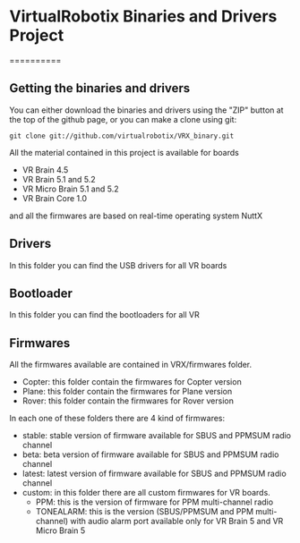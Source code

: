 # VirtualRobotix Binaries and Drivers Project
==========

## Getting the binaries and drivers

You can either download the binaries and drivers using the "ZIP" button at the top
of the github page, or you can make a clone using git:

```
git clone git://github.com/virtualrobotix/VRX_binary.git
```

All the material contained in this project is available for boards

- VR Brain 4.5
- VR Brain 5.1 and 5.2
- VR Micro Brain 5.1 and 5.2
- VR Brain Core 1.0

and all the firmwares are based on real-time operating system NuttX

## Drivers

In this folder you can find the USB drivers for all VR boards

## Bootloader

In this folder you can find the bootloaders for all VR

## Firmwares

All the firmwares available are contained in VRX/firmwares folder.

- Copter: this folder contain the firmwares for Copter version
- Plane: this folder contain the firmwares for Plane version
- Rover: this folder contain the firmwares for Rover version

In each one of these folders there are 4 kind of firmwares:

- stable: stable version of firmware available for SBUS and PPMSUM radio channel
- beta: beta version of firmware available for SBUS and PPMSUM radio channel
- latest: latest version of firmware available for SBUS and PPMSUM radio channel
- custom: in this folder there are all custom firmwares for VR boards.
  + PPM: this is the version of firmware for PPM multi-channel radio
  + TONEALARM: this is the version (SBUS/PPMSUM and PPM multi-channel) with audio alarm port available only for VR Brain 5 and VR Micro Brain 5
